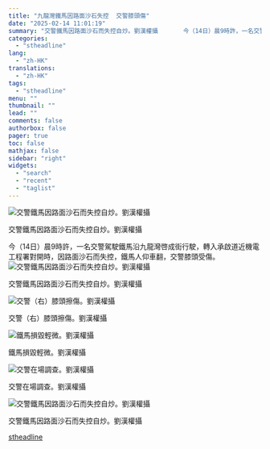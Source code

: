 ```yaml
---
title: "九龍灣鐵馬因路面沙石失控  交警膝頭傷"
date: "2025-02-14 11:01:19"
summary: "交警鐵馬因路面沙石而失控自炒。劉漢權攝       今（14日）晨9時許，一名交警駕駛鐵馬沿..."
categories:
  - "stheadline"
lang:
  - "zh-HK"
translations:
  - "zh-HK"
tags:
  - "stheadline"
menu: ""
thumbnail: ""
lead: ""
comments: false
authorbox: false
pager: true
toc: false
mathjax: false
sidebar: "right"
widgets:
  - "search"
  - "recent"
  - "taglist"
---
```


![交警鐵馬因路面沙石而失控自炒。劉漢權攝](https://image.stheadline.com/f/680p0/0x0/100/none/aa4396eaee440545b739e7ce40f9cd42/stheadline/inewsmedia/20250214/_2025021410504819851.jpg)

交警鐵馬因路面沙石而失控自炒。劉漢權攝




今（14日）晨9時許，一名交警駕駛鐵馬沿九龍灣啓成街行駛，轉入承啟道近機電工程署對開時，因路面沙石而失控，鐵馬人仰車翻，交警膝頭受傷。
 ![交警鐵馬因路面沙石而失控自炒。劉漢權攝](https://image.hkhl.hk/f/1024p0/0x0/100/none/9eb8797ae21341ac26c81dcc7921aed8/2025-02/01_16.jpg)


交警鐵馬因路面沙石而失控自炒。劉漢權攝



 ![交警（右）膝頭擦傷。劉漢權攝](https://image.hkhl.hk/f/1024p0/0x0/100/none/c14feb02a33051bb17c6bc133ff3c36d/2025-02/02_16.jpg)


交警（右）膝頭擦傷。劉漢權攝



 ![鐵馬損毀輕微。劉漢權攝](https://image.hkhl.hk/f/1024p0/0x0/100/none/367a1a40aaa6b7269cdde7ac2c06205b/2025-02/03_12.jpg)


鐵馬損毀輕微。劉漢權攝



 ![交警在場調查。劉漢權攝](https://image.hkhl.hk/f/1024p0/0x0/100/none/b6ce05bc345bf7f50f9dc3aee0eeba32/2025-02/04_13.jpg)


交警在場調查。劉漢權攝



 ![交警鐵馬因路面沙石而失控自炒。劉漢權攝](https://image.hkhl.hk/f/1024p0/0x0/100/none/151db0cfbb88dca44a42c869860de149/2025-02/05_12.jpg)


交警鐵馬因路面沙石而失控自炒。劉漢權攝

[stheadline](https://std.stheadline.com/realtime/article/2052716/即時-港聞-九龍灣鐵馬因路面沙石失控-交警膝頭傷)
